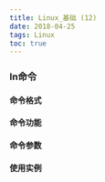 ```yaml
---
title: Linux_基础 (12)
date: 2018-04-25
tags: Linux
toc: true
---
```


### ln命令

<!-- more -->

#### 命令格式

#### 命令功能

#### 命令参数

#### 使用实例
